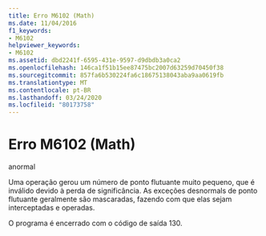 ```yaml
---
title: Erro M6102 (Math)
ms.date: 11/04/2016
f1_keywords:
- M6102
helpviewer_keywords:
- M6102
ms.assetid: dbd2241f-6595-431e-9597-d9dbdb3a0ca2
ms.openlocfilehash: 146ca1f51b15ee87475bc2007d63259d70450f38
ms.sourcegitcommit: 857fa6b530224fa6c18675138043aba9aa0619fb
ms.translationtype: MT
ms.contentlocale: pt-BR
ms.lasthandoff: 03/24/2020
ms.locfileid: "80173758"
---
```

# <a name="math-error-m6102"></a>Erro M6102 (Math)

anormal

Uma operação gerou um número de ponto flutuante muito pequeno, que é inválido devido à perda de significância. As exceções desnormals de ponto flutuante geralmente são mascaradas, fazendo com que elas sejam interceptadas e operadas.

O programa é encerrado com o código de saída 130.
